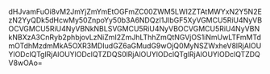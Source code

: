 dHJvamFuOi8vM2JmYjZmYmEtOGFmZC00ZWM5LWI2ZTAtMWYxN2Y5N2EzN2YyQDk5dHcwMy50ZnpoYy50b3A6NDQzI1JlbGF5XyVGMCU5RiU4NyVBOCVGMCU5RiU4NyVBNkNBLSVGMCU5RiU4NyVBOCVGMCU5RiU4NyVBNkNBXzA3CnRyb2phbjovLzNiZmI2ZmJhLThhZmQtNGVjOS1iNmUwLTFmMTdmOTdhMzdmMkA5OXR3MDIudGZ6aGMudG9wOjQ0MyNSZWxheV8lRjAlOUYlODclQTglRjAlOUYlODclQTZDQS0lRjAlOUYlODclQTglRjAlOUYlODclQTZDQV8wOAo=
